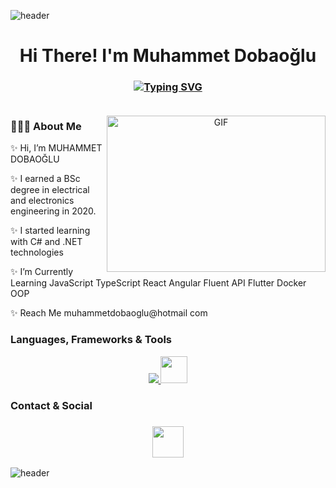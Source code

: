 ![header](https://capsule-render.vercel.app/api?type=wave&color=gradient&height=150&section=header)
 <h1 align="center">Hi There! I'm Muhammet Dobaoğlu</h1>
<h3 align="center">
 
[![Typing SVG](https://readme-typing-svg.demolab.com?font=Montserrat&size=30&center=true&color=FF5F1F&multiline=true&width=1200&lines=Software+Developer+-+Electrical+%26+Electronics+Engineer)](https://git.io/typing-svg)
</br></br>

</h3>


<a target="_blank" align="center">
  <img align="right" top="500" height="250" width="350" alt="GIF" src="https://temforce.net/wp-content/uploads/2019/07/WOMAN-ALPHA.gif">
</a>

### 👩🏼‍💻 About Me 
✨ Hi, I’m MUHAMMET DOBAOĞLU

✨ I earned a BSc degree in electrical and electronics engineering in 2020.

✨ I started learning with C# and .NET technologies

✨ I’m Currently Learning JavaScript TypeScript React Angular Fluent API Flutter Docker OOP

✨ Reach Me muhammetdobaoglu@hotmail com

### Languages, Frameworks & Tools

<p align="center">
<a href="https://skillicons.dev">
    <img src="https://skillicons.dev/icons?&theme=light&i=dotnet,cs,js,typescript,jquery,react,html,css,bootstrap,tailwind,materialui,git,github,postgres"/>
    <img height="43" src="https://cdn.jsdelivr.net/gh/devicons/devicon/icons/microsoftsqlserver/microsoftsqlserver-plain.svg" />
  </a>
</p>

### Contact & Social
<h3 align="center">
 <a href="https://www.linkedin.com/in/muhammet-dobaoglu">
   <img height=50 src="https://cdn.jsdelivr.net/gh/devicons/devicon/icons/linkedin/linkedin-original.svg"/>
 </a>
 
</h3>

![header](https://capsule-render.vercel.app/api?type=wave&color=gradient&height=150&section=footer)
 
